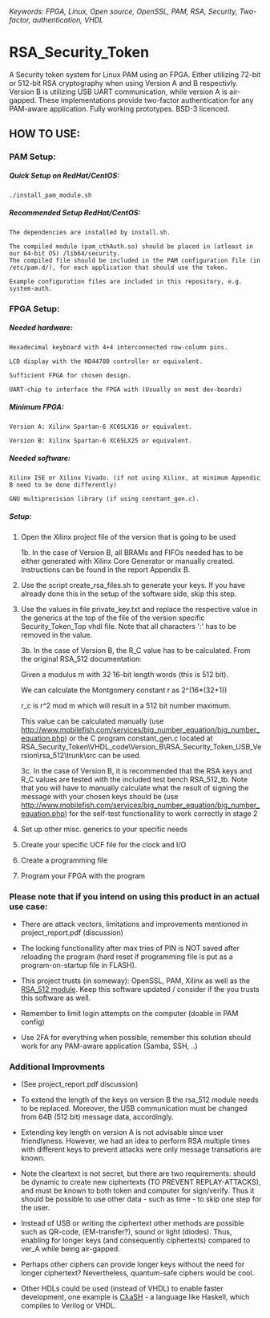 ###### Keywords: FPGA, Linux, Open source, OpenSSL, PAM, RSA, Security, Two-factor, authentication, VHDL

# RSA_Security_Token
A Security token system for Linux PAM using an FPGA. Either utilizing 72-bit or 512-bit RSA cryptography when using Version A and B respectivly. Version B is utilizing USB UART communication, while version A is air-gapped. These implementations provide two-factor authentication for any PAM-aware application. Fully working prototypes. BSD-3 licenced.

## HOW TO USE:

### PAM Setup:

##### Quick Setup on RedHat/CentOS:

	./install_pam_module.sh

##### Recommended Setup RedHat/CentOS:

	The dependencies are installed by install.sh.

	The compiled module (pam_cthAuth.so) should be placed in (atleast in our 64-bit OS) /lib64/security.
	The compiled file should be included in the PAM configuration file (in /etc/pam.d/), for each application that should use the token.

	Example configuration files are included in this repository, e.g. system-auth.


### FPGA Setup:

##### Needed hardware:

	Hexadecimal keyboard with 4+4 interconnected row-column pins. 

	LCD display with the HD44780 controller or equivalent.

	Sufficient FPGA for chosen design.
    
    UART-chip to interface the FPGA with (Usually on most dev-boards)


##### Minimum FPGA:

	Version A: Xilinx Spartan-6 XC6SLX16 or equivalent.

	Version B: Xilinx Spartan-6 XC6SLX25 or equivalent.


##### Needed software: 

	Xilinx ISE or Xilinx Vivado. (if not using Xilinx, at minimum Appendic B need to be done differently)

	GNU multiprecision library (if using constant_gen.c).


##### Setup:

1. Open the Xilinx project file of the version that is going to be used

	1b. In the case of Version B, all BRAMs and FIFOs needed has to be either generated with Xilinx Core Generator or manually created. Instructions can be found in the report Appendix B.

2. Use the script create_rsa_files.sh to generate your keys. If you have already done this in the setup of the software side, skip this step.

3. Use the values in file private_key.txt and replace the respective value in the generics at the top of the file of the version specific Security_Token_Top vhdl file. Note that all characters ':' has to be removed in the value.

	3b. In the case of Version B, the R_C value has to be calculated. From the original RSA_512 documentation: 

	Given a modulus m with 32 16-bit length words (this is 512 bit). 

	We can calculate the Montgomery constant r as 2^(16*(32+1))

	r_c is r^2 mod m which will result in a 512 bit number maximum. 

	This value can be calculated manually (use http://www.mobilefish.com/services/big_number_equation/big_number_equation.php) or the C program constant_gen.c located at RSA_Security_Token\VHDL_code\Version_B\RSA_Security_Token_USB_Version\rsa_512\trunk\src can be used. 

	3c. In the case of Version B, it is recommended that the RSA keys and R_C values are tested with the included test bench RSA_512_tb. Note that you will have to manually calculate what the result of signing the message with your chosen keys should be (use http://www.mobilefish.com/services/big_number_equation/big_number_equation.php) for the self-test functionallity to work correctly in stage 2

4. Set up other misc. generics to your specific needs

5. Create your specific UCF file for the clock and I/O

6. Create a programming file 

7. Program your FPGA with the program

### Please note that if you intend on using this product in an actual use case:

* There are attack vectors, limitations and improvements mentioned in project\_report.pdf (discussion)

* The locking functionallity after max tries of PIN is NOT saved after reloading the program (hard reset if programming file is put as a program-on-startup file in FLASH).

* This project trusts (in someway): OpenSSL, PAM, Xilinx as well as the [RSA\_512 module](https://opencores.org/project,rsa_512). Keep this software updated / consider if the you trusts this software as well.

* Remember to limit login attempts on the computer (doable in PAM config)

* Use 2FA for everything when possible, remember this solution should work for any PAM-aware application (Samba, SSH, ..)

### Additional Improvments
* (See project\_report.pdf discussion)

* To extend the length of the keys on version B the rsa\_512 module needs to be replaced. Moreover, the USB communication must be changed from 64B (512 bit) message data, accordingly.

* Extending key length on version A is not advisable since user friendlyness. However, we had an idea to perform RSA multiple times with different keys to prevent attacks were only message transations are known.

* Note the cleartext is not secret, but there are two requirements: should be dynamic to create new ciphertexts (TO PREVENT REPLAY-ATTACKS), and must be known to both token and computer for sign/verify. Thus it should be possible to use other data - such as time - to skip one step for the user.

* Instead of USB or writing the ciphertext other methods are possible such as QR-code, (EM-transfer?), sound or light (diodes). Thus, enabling for longer keys (and consequently ciphertexts) compared to ver_A while being air-gapped.

* Perhaps other ciphers can provide longer keys without the need for longer ciphertext? Nevertheless, quantum-safe ciphers would be cool.

* Other HDLs could be used (instead of VHDL) to enable faster development, one example is [CλaSH](http://www.clash-lang.org) - a language like Haskell, which compiles to Verilog or VHDL.
